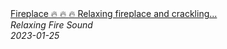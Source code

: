 <!--2024-01-14 01:04:00-->
<div class="yb">
  <a class="nodecor" href="/posts.html?relaks/fireplace_relaxing_fireplace_and_crackling_fireplace_24_hours">
    <img class="preview" data-videoid="3WIl6dhchKM" src="https://i.ytimg.com/vi/3WIl6dhchKM/hqdefault.jpg" align="middle" alt="">
  </a>
  <div class="inlbl text">
    <a class="nodecor" href="/posts.html?relaks/fireplace_relaxing_fireplace_and_crackling_fireplace_24_hours">Fireplace 🔥 🔥 🔥 Relaxing fireplace and crackling...</a><br>
    <i class="smaller2">Relaxing Fire Sound</i><br>
    <i class="smaller3">2023-01-25</i>
  </div>
</div>
